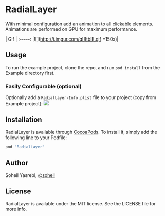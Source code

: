 # RadialLayer

With minimal configuration add an animation to all clickable elements. Animations are performed on GPU for maximum performance.

| Gif |
:-----:
|![](http://i.imgur.com/qIBtblE.gif =150x)|

## Usage

To run the example project, clone the repo, and run `pod install` from the Example directory first.


### Easily Configurable (optional)
Optionally add a `RadialLayer-Info.plist` file to your project (copy from Example project):
![](http://i.imgur.com/Nij27IF.png)

## Installation

RadialLayer is available through [CocoaPods](http://cocoapods.org). To install
it, simply add the following line to your Podfile:

```ruby
pod "RadialLayer"
```

## Author

Soheil Yasrebi, [@soheil](https://twitter.com/soheil)

## License

RadialLayer is available under the MIT license. See the LICENSE file for more info.
